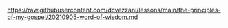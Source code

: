 https://raw.githubusercontent.com/dcvezzani/lessons/main/the-principles-of-my-gospel/20210905-word-of-wisdom.md
